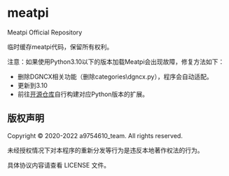 # meatpi
Meatpi Official Repository

临时缓存meatpi代码，保留所有权利。

注意：如果使用Python3.10以下的版本加载Meatpi会出现故障，修复方法如下：

- 删除DGNCX相关功能（删除categories\dgncx.py），程序会自动适配。
- 更新到3.10
- 前往[开源仓库](https://github.com/colinxu2020/dgncx-pyext)自行构建对应Python版本的扩展。


## 版权声明

Copyright © 2020-2022 a9754610_team. All rights reserved.

未经授权情况下对本程序的重新分发等行为是违反本地著作权法的行为。

具体协议内容请查看 LICENSE 文件。

